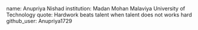 name: Anupriya Nishad
institution: Madan Mohan Malaviya University of Technology
quote: Hardwork beats talent when talent does not works hard
github_user: Anupriya1729
